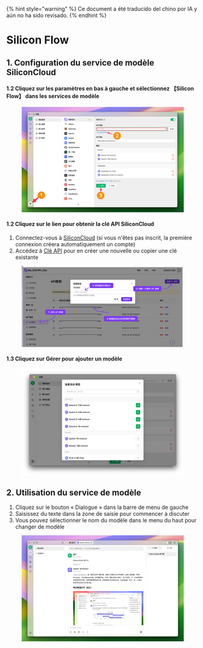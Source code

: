 
{% hint style="warning" %}
Ce document a été traducido del chino por IA y aún no ha sido revisado.
{% endhint %}

# Silicon Flow

## 1. Configuration du service de modèle SiliconCloud <a href="#id-2-siliconcloud" id="id-2-siliconcloud"></a>

#### [​](https://docs.siliconflow.cn/usercases/use-siliconcloud-in-cherry-studio#2-1)1.2 Cliquez sur les paramètres en bas à gauche et sélectionnez 【Silicon Flow】 dans les services de modèle <a href="#id-2-1" id="id-2-1"></a>

<figure><img src="https://raw.githubusercontent.com/siliconflow/doc-images/refs/heads/main/1-apikey-settings.webp" alt=""><figcaption></figcaption></figure>

#### [​](https://docs.siliconflow.cn/usercases/use-siliconcloud-in-cherry-studio#2-2-siliconcloud-api)1.2 Cliquez sur le lien pour obtenir la clé API SiliconCloud <a href="#id-2-2-siliconcloud-api" id="id-2-2-siliconcloud-api"></a>

1. Connectez-vous à [SiliconCloud](https://cloud.siliconflow.cn/) (si vous n'êtes pas inscrit, la première connexion créera automatiquement un compte)
2. Accédez à [Clé API](https://cloud.siliconflow.cn/account/ak) pour en créer une nouvelle ou copier une clé existante

<figure><img src="https://raw.githubusercontent.com/siliconflow/doc-images/refs/heads/main/2-siliconcloud-apikey.png" alt=""><figcaption></figcaption></figure>

#### [​](https://docs.siliconflow.cn/usercases/use-siliconcloud-in-cherry-studio#2-3)1.3 Cliquez sur Gérer pour ajouter un modèle <a href="#id-2-3" id="id-2-3"></a>

<figure><img src="https://raw.githubusercontent.com/siliconflow/doc-images/refs/heads/main/3-models.png" alt=""><figcaption></figcaption></figure>

## [​](https://docs.siliconflow.cn/usercases/use-siliconcloud-in-cherry-studio#3)2. Utilisation du service de modèle <a href="#id-3" id="id-3"></a>

1. Cliquez sur le bouton « Dialogue » dans la barre de menu de gauche
2. Saisissez du texte dans la zone de saisie pour commencer à discuter
3. Vous pouvez sélectionner le nom du modèle dans le menu du haut pour changer de modèle

<figure><img src="https://raw.githubusercontent.com/siliconflow/doc-images/refs/heads/main/4-chat.webp" alt=""><figcaption></figcaption></figure>